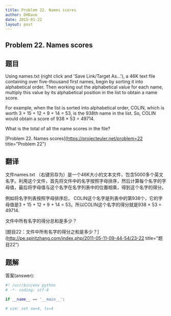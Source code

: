 ```yaml
---
title: Problem 22. Names scores
author: DHDave
date: 2015-01-22
layout: post
---
```


Problem 22. Names scores
-------------------------

## 题目

Using names.txt (right click and 'Save Link/Target As...'), a 46K text file containing over five-thousand first names, begin by sorting it into alphabetical order. Then working out the alphabetical value for each name, multiply this value by its alphabetical position in the list to obtain a name score.

For example, when the list is sorted into alphabetical order, COLIN, which is worth 3 + 15 + 12 + 9 + 14 = 53, is the 938th name in the list. So, COLIN would obtain a score of 938 × 53 = 49714.

What is the total of all the name scores in the file?

[Problem 22. Names scores](https://projecteuler.net/problem=22 title="Problem 22")

## 翻译

文件names.txt （右键另存为）是一个46K大小的文本文件，包含5000多个英文名字。利用这个文件，首先将文件中的名字按照字母排序，然后计算每个名字的字母值，最后将字母值与这个名字在名字列表中的位置相乘，得到这个名字的得分。

例如将名字列表按照字母排序后， COLIN这个名字是列表中的第938个，它的字母值是3 + 15 + 12 + 9 + 14 = 53。所以COLIN这个名字的得分就是938 × 53 = 49714.

文件中所有名字的得分总和是多少？

[题目22：文件中所有名字的得分之和是多少？](http://pe.spiritzhang.com/index.php/2011-05-11-09-44-54/23-22 title="题目22")

## 题解

答案(answer): 

```python
#! /usr/bin/env python
# -*- coding: utf-8

if __name__ == '__main__':

# vim: set sw=4, ts=4
```
